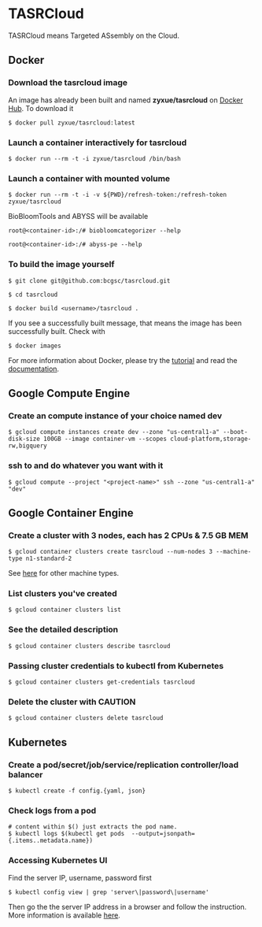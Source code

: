 # TASRCloud

TASRCloud means Targeted ASsembly on the Cloud.

## Docker

### Download the tasrcloud image

An image has already been built and named **zyxue/tasrcloud**  on
[Docker Hub](https://hub.docker.com/r/zyxue/tasrcloud/). To download it

    $ docker pull zyxue/tasrcloud:latest


### Launch a container interactively for tasrcloud

    $ docker run --rm -t -i zyxue/tasrcloud /bin/bash

### Launch a container with mounted volume

    $ docker run --rm -t -i -v ${PWD}/refresh-token:/refresh-token zyxue/tasrcloud

BioBloomTools and ABYSS will be available

    root@<container-id>:/# biobloomcategorizer --help

    root@<container-id>:/# abyss-pe --help

### To build the image yourself

    $ git clone git@github.com:bcgsc/tasrcloud.git

    $ cd tasrcloud

    $ docker build <username>/tasrcloud .

If you see a successfully built message, that means the image has been
successfully built. Check with

    $ docker images

For more information about Docker, please try the
[tutorial](https://docs.docker.com/linux/) and read the
[documentation](https://docs.docker.com/).

## Google Compute Engine

### Create an compute instance of your choice named dev

    $ gcloud compute instances create dev --zone "us-central1-a" --boot-disk-size 100GB --image container-vm --scopes cloud-platform,storage-rw,bigquery

### ssh to and do whatever you want with it

    $ gcloud compute --project "<project-name>" ssh --zone "us-central1-a" "dev"

## Google Container Engine

### Create a cluster with 3 nodes, each has 2 CPUs & 7.5 GB MEM

    $ gcloud container clusters create tasrcloud --num-nodes 3 --machine-type n1-standard-2

See [here](https://cloud.google.com/compute/docs/machine-types) for other machine types.

### List clusters you've created

    $ gcloud container clusters list

### See the detailed description

    $ gcloud container clusters describe tasrcloud

### Passing cluster credentials to kubectl from Kubernetes

    $ gcloud container clusters get-credentials tasrcloud

### Delete the cluster with CAUTION

    $ gcloud container clusters delete tasrcloud

## Kubernetes

### Create a pod/secret/job/service/replication controller/load balancer

    $ kubectl create -f config.{yaml, json}

### Check logs from a pod

    # content within $() just extracts the pod name.
    $ kubectl logs $(kubectl get pods  --output=jsonpath={.items..metadata.name})

### Accessing Kubernetes UI

Find the server IP, username, password first

    $ kubectl config view | grep 'server\|password\|username'

Then go the the server IP address in a browser and follow the instruction. More
information is available [here](https://github.com/kubernetes/kubernetes/blob/v1.0.6/docs/user-guide/ui.md).
